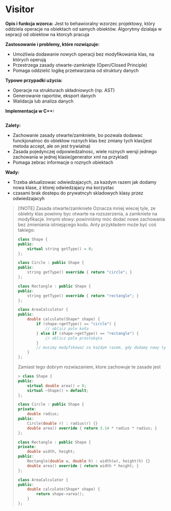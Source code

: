 # Visitor
**Opis i funkcja wzorca:**
Jest to behawioralny wzorzec projektowy, który oddziela operacje na obiektach od samych obiektów. Algorytmy dzialaja w sepracji od obiektow na ktorcyh pracuja


**Zastosowanie i problemy, które rozwiązuje:**

* Umożliwia dodawanie nowych operacji bez modyfikowania klas, na których operują
* Przestrzega zasady otwarte-zamknięte (Open/Closed Principle)
* Pomaga oddzielić logikę przetwarzania od struktury danych

**Typowe przypadki użycia:**

* Operacje na strukturach składniowych (np. AST)
* Generowanie raportów, eksport danych
* Walidacja lub analiza danych

**Implementacja w C++:**

```cpp

```

**Zalety:**

* Zachowanie zasady otwarte/zamkniete, bo pozwala dodawac funckjonalnoc do obiektow roznych klas bez zmiany tych klas(jest metoda accept, ale on jest trywialna)
* Zasada pojedynczej odpowiedzalnosc, wiele roznych wersji jednego zachowania w jednej klasie(generator xml na przyklad)
* Pomaga zebrac informacje o roznych obiektach

**Wady:**

* Trzeba aktualizowac odwiedzajacych, za kazdym razem jak dodamy nowa klase, z ktorej odwiedzajacy ma korzystac
* czasami brak dostepu do prywatncyh skladowych klasy przez odwiedzajacyh

> [!NOTE] Zasada otwarte/zamkniete
> Oznacza mniej wiecej tyle, ze obiekty klas powinny byc otwarte na rozszerzenia, a zamkniete na modyfikacje. Innymi słowy: powinniśmy móc dodać nowe zachowania bez zmieniania istniejącego kodu. Anty przykładem może być coś takiego:
> ```c++
> class Shape {
> public:
>     virtual string getType() = 0;
> };
> 
> class Circle : public Shape {
> public:
>     string getType() override { return "circle"; }
> };
> 
> class Rectangle : public Shape {
> public:
>     string getType() override { return "rectangle"; }
> };
> 
> class AreaCalculator {
> public:
>     double calculate(Shape* shape) {
>         if (shape->getType() == "circle") {
>             // oblicz pole koła
>         } else if (shape->getType() == "rectangle") {
>             // oblicz pole prostokąta
>         }
>         // musimy modyfikować za każdym razem, gdy dodamy nowy typ figury
>     }
> };
> ```
> Zamiast tego dobrym rozwiazaniem, ktore zachowuje te zasade jest
> ```c++
>> class Shape {
> public:
>     virtual double area() = 0;
>     virtual ~Shape() = default;
> };
> 
> class Circle : public Shape {
> private:
>     double radius;
> public:
>     Circle(double r) : radius(r) {}
>     double area() override { return 3.14 * radius * radius; }
> };
> 
> class Rectangle : public Shape {
> private:
>     double width, height;
> public:
>     Rectangle(double w, double h) : width(w), height(h) {}
>     double area() override { return width * height; }
> };
> 
> class AreaCalculator {
> public:
>     double calculate(Shape* shape) {
>         return shape->area();
>     }
> };
> ```